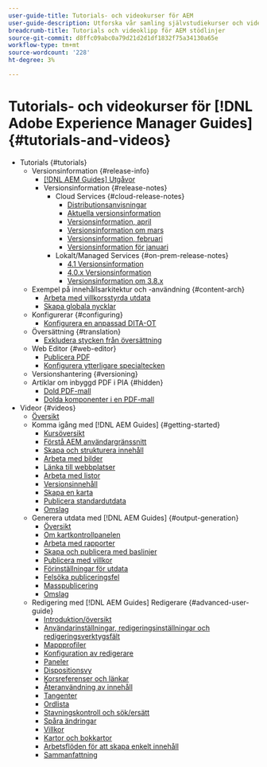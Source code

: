 ```yaml
---
user-guide-title: Tutorials- och videokurser för AEM
user-guide-description: Utforska vår samling självstudiekurser och videor för Adobe Experience Manager Guides.
breadcrumb-title: Tutorials och videoklipp för AEM stödlinjer
source-git-commit: d8ffc09abc0a79d21d2d1df1832f75a34130a65e
workflow-type: tm+mt
source-wordcount: '228'
ht-degree: 3%

---
```



# Tutorials- och videokurser för [!DNL Adobe Experience Manager Guides] {#tutorials-and-videos}

+ Tutorials {#tutorials}
   + Versionsinformation {#release-info}
      + [[!DNL AEM Guides] Utgåvor](./tutorials/release-info/latest-release-info.md)
      + Versionsinformation {#release-notes}
         + Cloud Services {#cloud-release-notes}
            + [Distributionsanvisningar](./tutorials/release-info/deploy-xml-on-aemaacs.md)
            + [Aktuella versionsinformation](./tutorials/release-info/release-notes-2022.5.0.md)
            + [Versionsinformation, april](./tutorials/release-info/release-notes-2022.4.0.md)
            + [Versionsinformation om mars](./tutorials/release-info/release-notes-2022.3.0.md)
            + [Versionsinformation, februari](./tutorials/release-info/release-notes-2022.2.0.md)
            + [Versionsinformation för januari](./tutorials/release-info/release-notes-2022.1.0.md)
         + Lokalt/Managed Services {#on-prem-release-notes}
            + [4.1 Versionsinformation](./tutorials/release-info/release-notes-4.1.md)
            + [4.0.x Versionsinformation](https://helpx.adobe.com/xml-documentation-for-experience-manager/release-note/release-notes-xml-documentation-solution-4-0.html)
            + [Versionsinformation om 3.8.x](https://helpx.adobe.com/xml-documentation-for-experience-manager/release-note/release-notes-xml-documentation-solution-3-8.html)
   + Exempel på innehållsarkitektur och -användning {#content-arch}
      + [Arbeta med villkorsstyrda utdata](./tutorials/content-architecture/create-and-use-conditions.md)
      + [Skapa globala nycklar](./tutorials/content-architecture/create-global-keys.md)
   + Konfigurerar {#configuring}
      + [Konfigurera en anpassad DITA-OT](./tutorials/configuring/setup-a-custom-dita-ot.md)
   + Översättning {#translation}
      + [Exkludera stycken från översättning](./tutorials/translation/exclude-paragraphs-from-translation.md)
   + Web Editor {#web-editor}
      + [Publicera PDF](./tutorials/web-editor/native-pdf-web-editor.md)
      + [Konfigurera ytterligare specialtecken](./tutorials/web-editor/configure-additional-special-characters.md)
   + Versionshantering {#versioning}
   + Artiklar om inbyggd PDF i PIA {#hidden}
      + [Dold PDF-mall](./tutorials/native-pdf/pdf-template.md)
      + [Dolda komponenter i en PDF-mall](./tutorials/native-pdf/components-pdf-template.md)
+ Videor {#videos}
   + [Översikt](./courses/overview.md)
   + Komma igång med [!DNL AEM Guides] {#getting-started}
      + [Kursöversikt](./courses/course-1/overview.md)
      + [Förstå AEM användargränssnitt](./courses/course-1/understanding-the-aem-user-interface.md)
      + [Skapa och strukturera innehåll](./courses/course-1/creating-and-structuring-content.md)
      + [Arbeta med bilder](./courses/course-1/working-with-images.md)
      + [Länka till webbplatser](./courses/course-1/linking-to-websites.md)
      + [Arbeta med listor](./courses/course-1/working-with-lists.md)
      + [Versionsinnehåll](./courses/course-1/versioning-content.md)
      + [Skapa en karta](./courses/course-1/creating-a-map.md)
      + [Publicera standardutdata](./courses/course-1/publishing-default-output.md)
      + [Omslag](./courses/course-1/recap.md)
   + Generera utdata med [!DNL AEM Guides] {#output-generation}
      + [Översikt](./courses/course-2/overview.md)
      + [Om kartkontrollpanelen](./courses/course-2/introduction-to-the-map-dashboard.md)
      + [Arbeta med rapporter](./courses/course-2/working-with-reports.md)
      + [Skapa och publicera med baslinjer](./courses/course-2/creating-and-publishing-with-baselines.md)
      + [Publicera med villkor](./courses/course-2/publishing-with-conditions.md)
      + [Förinställningar för utdata](./courses/course-2/output-presets.md)
      + [Felsöka publiceringsfel](./courses/course-2/troubleshooting-publishing-errors.md)
      + [Masspublicering](./courses/course-2/bulk-publishing.md)
      + [Omslag](./courses/course-2/recap.md)
   + Redigering med [!DNL AEM Guides] Redigerare {#advanced-user-guide}
      + [Introduktion/översikt](./courses/course-3/overview.md)
      + [Användarinställningar, redigeringsinställningar och redigeringsverktygsfält](./courses/course-3/user-settings-preferences-toolbars.md)
      + [Mappprofiler](./courses/course-3/folder-profiles.md)
      + [Konfiguration av redigerare](./courses/course-3/editor-configuration.md)
      + [Paneler](./courses/course-3/panels.md)
      + [Dispositionsvy](./courses/course-3/outline-view.md)
      + [Korsreferenser och länkar](./courses/course-3/cross-references-and-links.md)
      + [Återanvändning av innehåll](./courses/course-3/content-reuse.md)
      + [Tangenter](./courses/course-3/keys.md)
      + [Ordlista](./courses/course-3/glossary.md)
      + [Stavningskontroll och sök/ersätt](./courses/course-3/spell-check.md)
      + [Spåra ändringar](./courses/course-3/track-changes.md)
      + [Villkor](./courses/course-3/conditions.md)
      + [Kartor och bokkartor](./courses/course-3/maps-and-bookmaps.md)
      + [Arbetsflöden för att skapa enkelt innehåll](./courses/course-3/simple-content-creation-workflows.md)
      + [Sammanfattning](./courses/course-3/recap.md)